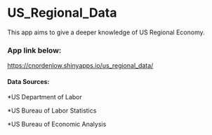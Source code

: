 # US_Regional_Data
This app aims to give a deeper knowledge of US Regional Economy.

### App link below:
https://cnordenlow.shinyapps.io/us_regional_data/

#### Data Sources:
*US Department of Labor

*US Bureau of Labor Statistics

*US Bureau of Economic Analysis

